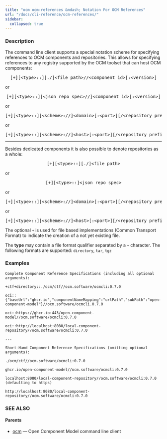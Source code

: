 ```yaml
---
title: "ocm ocm-references &mdash; Notation For OCM References"
url: "/docs/cli-reference/ocm-references/"
sidebar:
  collapsed: true
---
```


### Description

The command line client supports a special notation scheme for specifying
references to OCM components and repositories. This allows for specifying
references to any registry supported by the OCM toolset that can host OCM
components:

<center>
    <pre>[+][&lt;type>::][./]&lt;file path>//&lt;component id>[:&lt;version>]</pre>
</center>

or

<center>
	<pre>[+][&lt;type>::][&lt;json repo spec>//]&lt;component id>[:&lt;version>]</pre>
</center>

or

<center>
    <pre>[+][&lt;type>::][&lt;scheme>://]&lt;domain>[:&lt;port>][/&lt;repository prefix>]//&lt;component id>[:&lt;version]</pre>
</center>

or

<center>
	<pre>[+][&lt;type>::][&lt;scheme>://]&lt;host>[:&lt;port>][/&lt;repository prefix>]//&lt;component id>[:&lt;version]</pre>
</center>

---

Besides dedicated components it is also possible to denote repositories
as a whole:

<center>
    <pre>[+][&lt;type>::][./]&lt;file path></pre>
</center>

or

<center>
    <pre>[+][&lt;type>::]&lt;json repo spec></pre>
</center>

or

<center>
    <pre>[+][&lt;type>::][&lt;scheme>://]&lt;domain>[:&lt;port>][/&lt;repository prefix>]</pre>
</center>

or

<center>
	<pre>[+][&lt;type>::][&lt;scheme>://]&lt;host>[:&lt;port>][/&lt;repository prefix>]</pre>
</center>

The optional <code>+</code> is used for file based implementations
(Common Transport Format) to indicate the creation of a not yet existing
file.

The **type** may contain a file format qualifier separated by a <code>+</code>
character. The following formats are supported: <code>directory</code>, <code>tar</code>, <code>tgz</code>
### Examples

```text
Complete Component Reference Specifications (including all optional arguments):

+ctf+directory::./ocm/ctf//ocm.software/ocmcli:0.7.0

oci::{"baseUrl":"ghcr.io","componentNameMapping":"urlPath","subPath":"open-component-model"}//ocm.software/ocmcli.0.7.0

oci::https://ghcr.io:443/open-component-model//ocm.software/ocmcli:0.7.0

oci::http://localhost:8080/local-component-repository//ocm.software/ocmcli:0.7.0

---

Short-Hand Component Reference Specifications (omitting optional arguments):

./ocm/ctf//ocm.software/ocmcli:0.7.0

ghcr.io/open-component-model//ocm.software/ocmcli:0.7.0

localhost:8080/local-component-repository//ocm.software/ocmcli:0.7.0 (defaulting to https)

http://localhost:8080/local-component-repository//ocm.software/ocmcli:0.7.0
```

### SEE ALSO

#### Parents

* [ocm](ocm.md)	 &mdash; Open Component Model command line client

